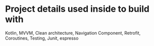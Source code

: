 # Project details used inside to build with
Kotlin,
MVVM, Clean architecture,
Navigation Component,
Retrofit,
Coroutines,
Testing,
Junit, espresso
